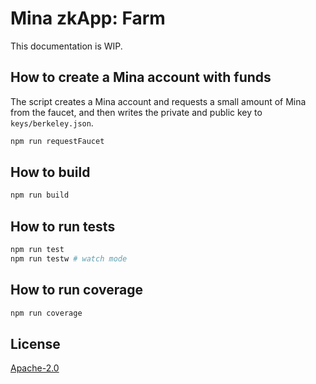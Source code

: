 # Mina zkApp: Farm

This documentation is WIP.

## How to create a Mina account with funds

The script creates a Mina account and requests a small amount of Mina from the faucet, and then writes the private and public key to `keys/berkeley.json`.

```sh
npm run requestFaucet
```

## How to build

```sh
npm run build
```

## How to run tests

```sh
npm run test
npm run testw # watch mode
```

## How to run coverage

```sh
npm run coverage
```

## License

[Apache-2.0](LICENSE)

